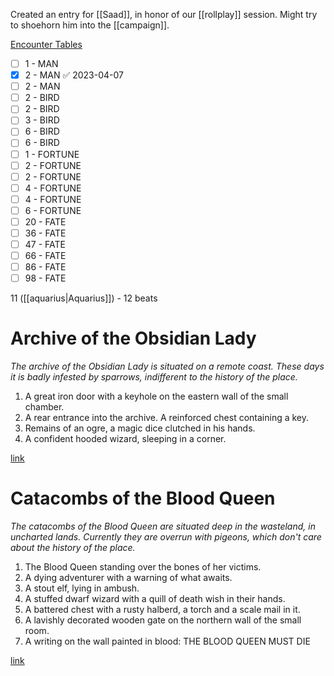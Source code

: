 Created an entry for [[Saad]], in honor of our [[rollplay]] session.
Might try to shoehorn him into the [[campaign]].

[Encounter Tables](https://www.d20pfsrd.com/bestiary/indexes-and-tables/encounter-tables/)

- [ ] 1 - MAN
- [x] 2 - MAN ✅ 2023-04-07
- [ ] 2 - MAN
- [ ] 2 - BIRD
- [ ] 2 - BIRD
- [ ] 3 - BIRD
- [ ] 6 - BIRD
- [ ] 6 - BIRD
- [ ] 1 - FORTUNE
- [ ] 2 - FORTUNE
- [ ] 2 - FORTUNE
- [ ] 4 - FORTUNE
- [ ] 4 - FORTUNE
- [ ] 6 - FORTUNE
- [ ] 20 - FATE
- [ ] 36 - FATE
- [ ] 47 - FATE
- [ ] 66 - FATE
- [ ] 86 - FATE
- [ ] 98 - FATE

11 ([[aquarius|Aquarius]]) - 12 beats

# Archive of the Obsidian Lady 

*The archive of the Obsidian Lady is situated on a remote coast. These days it is badly infested by sparrows, indifferent to the history of the place.*

1. A great iron door with a keyhole on the eastern wall of the small chamber.
2. A rear entrance into the archive. A reinforced chest containing a key.
3. Remains of an ogre, a magic dice clutched in his hands.
4. A confident hooded wizard, sleeping in a corner.

[link](https://watabou.github.io/one-page-dungeon/?seed=1432573344)

# Catacombs of the Blood Queen 

*The catacombs of the Blood Queen are situated deep in the wasteland, in uncharted lands. Currently they are overrun with pigeons, which don't care about the history of the place.*

1. The Blood Queen standing over the bones of her victims.
2. A dying adventurer with a warning of what awaits.
3. A stout elf, lying in ambush.
4. A stuffed dwarf wizard with a quill of death wish in their hands.
5. A battered chest with a rusty halberd, a torch and a scale mail in it.
6. A lavishly decorated wooden gate on the northern wall of the small room.
7. A writing on the wall painted in blood: THE BLOOD QUEEN MUST DIE

[link](https://watabou.github.io/one-page-dungeon/?seed=82257261&tags=treasure,tomb,large,deep,wet,colonnades,crumbling,temple,compact,chaotic,cramped)



